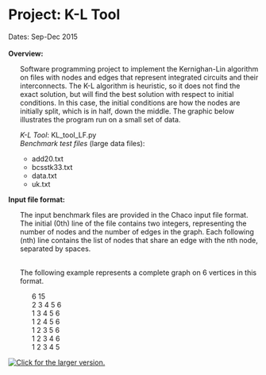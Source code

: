 <h1>Project: K-L Tool</h1>
Dates: Sep-Dec 2015<br /><br />
<b>Overview:</b><br>
<ul>
<p>Software programming project to implement the Kernighan-Lin algorithm on files with nodes and edges that represent integrated circuits and their interconnects. The K-L algorithm is heuristic, so it does not find the exact solution, but will find the best solution with respect to initial conditions. In this case, the initial conditions are how the nodes are initially split, which is in half, down the middle. The graphic below illustrates the program run on a small set of data.</p>
<i>K-L Tool</i>: KL_tool_LF.py<br />
<i>Benchmark test files</i> (large data files):<br />
<ul>
<li>add20.txt</li>
<li>bcsstk33.txt</li>
<li>data.txt</li>
<li>uk.txt</li>
</ul></ul>
<b>Input file format:</b><br />
<ul>
The input benchmark files are provided in the Chaco input file format. The initial (0th) line of the file contains two integers, representing the number of nodes and the number of edges in the graph. Each following (nth) line contains the list of nodes that share an edge with the nth node, separated by spaces.<br><br>


The following example represents a complete graph on 6 vertices in this format.<br> 
<ul>
6 15<br>
2 3 4 5 6<br>
1 3 4 5 6<br>
1 2 4 5 6<br> 
1 2 3 5 6<br> 
1 2 3 4 6<br>
1 2 3 4 5<br>
</ul></ul>

<!-- Tinypic is defunkt. Trying to find a work around -->

<!-- <img src=" https://drive.google.com/open?id=1G51kip9KbaEJ42SqCmernI7kc79WiGii "></a> -->
<!--<img src="https://drive.google.com/uc?export=view&id=XXX">-->
<!-- <img src="https://drive.google.com/uc?export=view&id=1G51kip9KbaEJ42SqCmernI7kc79WiGii"> -->
<!-- https://drive.google.com/file/d/1SLDITOhdqLeMxSIqK-2tufjPEP6l17L3/view -->


<!-- <a href="https://drive.google.com/uc?export=view&id=1SLDITOhdqLeMxSIqK-2tufjPEP6l17L3">
    <img src="https://drive.google.com/uc?export=view&id=1SLDITOhdqLeMxSIqK-2tufjPEP6l17L3"
    style="width: 100px; max-width: 50%; height: auto"
    title="Click for the larger version." />
</a> -->

<a href="https://drive.google.com/uc?export=view&id=1EEh4MtDasYQ_ISEUmzaDIjL5oNGq8Ap6">
    <img src="https://drive.google.com/uc?export=view&id=1EEh4MtDasYQ_ISEUmzaDIjL5oNGq8Ap6"
    style="max-width:50%"
    title="Click for the larger version." />
</a>
